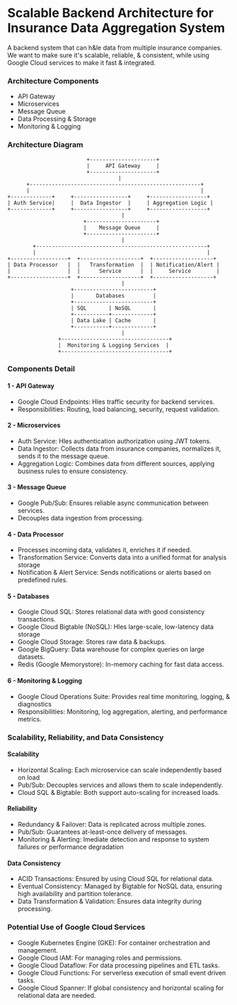 # Scalable Backend Architecture for Insurance Data Aggregation System
A backend system that can h&le data from multiple insurance companies. We want to make sure it's scalable, reliable, & consistent, while using Google Cloud services to make it fast & integrated. 

### Architecture Components

* API Gateway
* Microservices
* Message Queue
* Data Processing & Storage
* Monitoring & Logging

### Architecture Diagram
```plaintext
                         +---------------------+
                         |     API Gateway     |
                         +---------------------+
                                   |
      +------------------------------------------------------+
      |                                                      |
+-------------+     +-----------------+     +------------------+
| Auth Service|     |  Data Ingestor  |     | Aggregation Logic |
+-------------+     +-----------------+     +------------------+
                                    |
                        +----------------------+
                        |    Message Queue     |
                        +----------------------+
                                    |
        +------------------------------------------------------+
        |                                                      |
+------------------+  +-------------------+  +-------------------+
| Data Processor   |  |   Transformation  |  | Notification/Alert |
|                  |  |      Service      |  |     Service        |
+------------------+  +-------------------+  +-------------------+
                                    |
                    +-------------------------+
                    |       Databases         |
                    +-------------------------+
                    | SQL       | NoSQL       |
                    +-----------+-------------+
                    | Data Lake | Cache       |
                    +-----------+-------------+
                                    |
                +----------------------------------+
                |  Monitoring & Logging Services  |
                +----------------------------------+
```
### Components Detail

#### 1 - API Gateway
* Google Cloud Endpoints: Hles traffic  security for backend services.
* Responsibilities: Routing, load balancing, security,  request validation.

#### 2 - Microservices
* Auth Service: Hles authentication  authorization using JWT tokens.
* Data Ingestor: Collects data from insurance companies, normalizes it,  sends it to the message queue.
* Aggregation Logic: Combines data from different sources, applying business rules to ensure consistency.

#### 3 - Message Queue
* Google Pub/Sub: Ensures reliable  async communication between services.
* Decouples data ingestion from processing.

#### 4 - Data Processor
* Processes incoming data, validates it,  enriches it if needed.
* Transformation Service: Converts data into a unified format for analysis  storage
* Notification & Alert Service: Sends notifications or alerts based on predefined rules.

#### 5 - Databases
* Google Cloud SQL: Stores relational data with good consistency  transactions.
* Google Cloud Bigtable (NoSQL): Hles large-scale, low-latency data storage
* Google Cloud Storage: Stores raw data & backups.
* Google BigQuery: Data warehouse for complex queries on large datasets.
* Redis (Google Memorystore): In-memory caching for fast data access.

#### 6 - Monitoring & Logging
* Google Cloud Operations Suite: Provides real time monitoring, logging, & diagnostics
* Responsibilities: Monitoring, log aggregation, alerting, and performance metrics.

### Scalability, Reliability, and Data Consistency

#### Scalability
* Horizontal Scaling: Each microservice can scale independently based on load
* Pub/Sub: Decouples services and allows them to scale independently.
* Cloud SQL & Bigtable: Both support auto-scaling for increased loads.

#### Reliability
* Redundancy & Failover: Data is replicated across multiple zones.
* Pub/Sub: Guarantees at-least-once delivery of messages.
* Monitoring & Alerting: Imediate detection and response to system failures or performance degradation

#### Data Consistency
* ACID Transactions: Ensured by using Cloud SQL for relational data.
* Eventual Consistency: Managed by Bigtable for NoSQL data, ensuring high availability and partition tolerance.
* Data Transformation & Validation: Ensures data integrity during processing.

### Potential Use of Google Cloud Services

* Google Kubernetes Engine (GKE): For container orchestration and management.
* Google Cloud IAM: For managing roles and permissions.
* Google Cloud Dataflow: For data processing pipelines and ETL tasks.
* Google Cloud Functions: For serverless execution of small  event driven tasks.
* Google Cloud Spanner: If global consistency and horizontal scaling for relational data are needed.